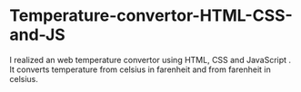 # Temperature-convertor-HTML-CSS-and-JS
I realized an web temperature convertor using HTML, CSS and JavaScript . It converts temperature from celsius in farenheit and from farenheit in celsius.
